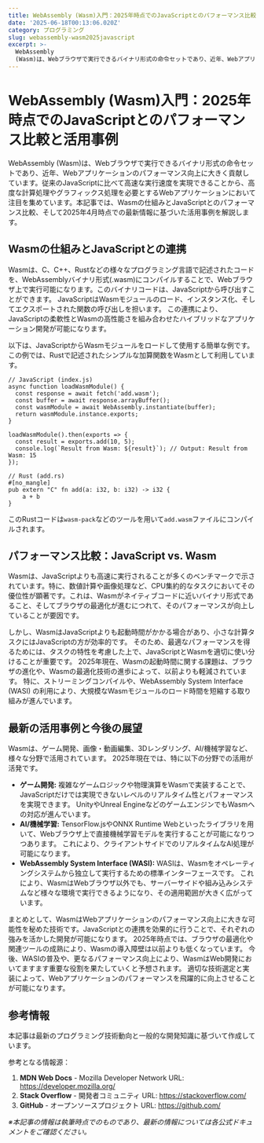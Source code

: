 ```yaml
---
title: WebAssembly (Wasm)入門：2025年時点でのJavaScriptとのパフォーマンス比較と活用事例
date: '2025-06-18T00:13:06.020Z'
category: プログラミング
slug: webassembly-wasm2025javascript
excerpt: >-
  WebAssembly
  (Wasm)は、Webブラウザで実行できるバイナリ形式の命令セットであり、近年、Webアプリケーションのパフォーマンス向上に大きく貢献しています。従来のJavaScriptに比べて高速な実行速度を実現できることから、高度な計算処理やグラフィックス処理を必要とするWebアプリケ...
---
```


# WebAssembly (Wasm)入門：2025年時点でのJavaScriptとのパフォーマンス比較と活用事例

WebAssembly (Wasm)は、Webブラウザで実行できるバイナリ形式の命令セットであり、近年、Webアプリケーションのパフォーマンス向上に大きく貢献しています。従来のJavaScriptに比べて高速な実行速度を実現できることから、高度な計算処理やグラフィックス処理を必要とするWebアプリケーションにおいて注目を集めています。本記事では、Wasmの仕組みとJavaScriptとのパフォーマンス比較、そして2025年4月時点での最新情報に基づいた活用事例を解説します。


## Wasmの仕組みとJavaScriptとの連携

Wasmは、C、C++、Rustなどの様々なプログラミング言語で記述されたコードを、WebAssemblyバイナリ形式(.wasm)にコンパイルすることで、Webブラウザ上で実行可能になります。このバイナリコードは、JavaScriptから呼び出すことができます。  JavaScriptはWasmモジュールのロード、インスタンス化、そしてエクスポートされた関数の呼び出しを担います。  この連携により、JavaScriptの柔軟性とWasmの高性能さを組み合わせたハイブリッドなアプリケーション開発が可能になります。

以下は、JavaScriptからWasmモジュールをロードして使用する簡単な例です。  この例では、Rustで記述されたシンプルな加算関数をWasmとして利用しています。

```
// JavaScript (index.js)
async function loadWasmModule() {
  const response = await fetch('add.wasm');
  const buffer = await response.arrayBuffer();
  const wasmModule = await WebAssembly.instantiate(buffer);
  return wasmModule.instance.exports;
}

loadWasmModule().then(exports => {
  const result = exports.add(10, 5);
  console.log(`Result from Wasm: ${result}`); // Output: Result from Wasm: 15
});
```

```
// Rust (add.rs)
#[no_mangle]
pub extern "C" fn add(a: i32, b: i32) -> i32 {
    a + b
}
```

このRustコードは`wasm-pack`などのツールを用いて`add.wasm`ファイルにコンパイルされます。


## パフォーマンス比較：JavaScript vs. Wasm

Wasmは、JavaScriptよりも高速に実行されることが多くのベンチマークで示されています。特に、数値計算や画像処理など、CPU集約的なタスクにおいてその優位性が顕著です。これは、Wasmがネイティブコードに近いバイナリ形式であること、そしてブラウザの最適化が進むにつれて、そのパフォーマンスが向上していることが要因です。

しかし、WasmはJavaScriptよりも起動時間がかかる場合があり、小さな計算タスクにはJavaScriptの方が効率的です。  そのため、最適なパフォーマンスを得るためには、タスクの特性を考慮した上で、JavaScriptとWasmを適切に使い分けることが重要です。  2025年現在、Wasmの起動時間に関する課題は、ブラウザの進化や、Wasmの最適化技術の進歩によって、以前よりも軽減されています。  特に、ストリーミングコンパイルや、WebAssembly System Interface (WASI) の利用により、大規模なWasmモジュールのロード時間を短縮する取り組みが進んでいます。


## 最新の活用事例と今後の展望

Wasmは、ゲーム開発、画像・動画編集、3Dレンダリング、AI/機械学習など、様々な分野で活用されています。  2025年現在では、特に以下の分野での活用が活発です。

* **ゲーム開発:**  複雑なゲームロジックや物理演算をWasmで実装することで、JavaScriptだけでは実現できないレベルのリアルタイム性とパフォーマンスを実現できます。  UnityやUnreal EngineなどのゲームエンジンでもWasmへの対応が進んでいます。
* **AI/機械学習:**  TensorFlow.jsやONNX Runtime Webといったライブラリを用いて、Webブラウザ上で直接機械学習モデルを実行することが可能になりつつあります。  これにより、クライアントサイドでのリアルタイムなAI処理が可能になります。
* **WebAssembly System Interface (WASI):** WASIは、Wasmをオペレーティングシステムから独立して実行するための標準インターフェースです。  これにより、WasmはWebブラウザ以外でも、サーバーサイドや組み込みシステムなど様々な環境で実行できるようになり、その適用範囲が大きく広がっています。


まとめとして、WasmはWebアプリケーションのパフォーマンス向上に大きな可能性を秘めた技術です。JavaScriptとの連携を効果的に行うことで、それぞれの強みを活かした開発が可能になります。  2025年時点では、ブラウザの最適化や関連ツールの成熟により、Wasmの導入障壁は以前よりも低くなっています。  今後、WASIの普及や、更なるパフォーマンス向上により、WasmはWeb開発においてますます重要な役割を果たしていくと予想されます。  適切な技術選定と実装によって、Webアプリケーションのパフォーマンスを飛躍的に向上させることが可能になります。


## 参考情報

本記事は最新のプログラミング技術動向と一般的な開発知識に基づいて作成しています。

参考となる情報源：
1. **MDN Web Docs** - Mozilla Developer Network
   URL: https://developer.mozilla.org/
2. **Stack Overflow** - 開発者コミュニティ
   URL: https://stackoverflow.com/
3. **GitHub** - オープンソースプロジェクト
   URL: https://github.com/

*※本記事の情報は執筆時点でのものであり、最新の情報については各公式ドキュメントをご確認ください。*
